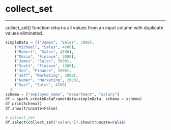 # collect_set

---
collect_set() function returns all values from an input column with duplicate values eliminated.
```python
simpleData = [("James", "Sales", 3000),
    ("Michael", "Sales", 4600),
    ("Robert", "Sales", 4100),
    ("Maria", "Finance", 3000),
    ("James", "Sales", 3000),
    ("Scott", "Finance", 3300),
    ("Jen", "Finance", 3900),
    ("Jeff", "Marketing", 3000),
    ("Kumar", "Marketing", 2000),
    ("Saif", "Sales", 4100)
  ]
schema = ["employee_name", "department", "salary"]
df = spark.createDataFrame(data=simpleData, schema = schema)
df.printSchema()
df.show(truncate=False)

# collect_set
df.select(collect_set("salary")).show(truncate=False)
```
